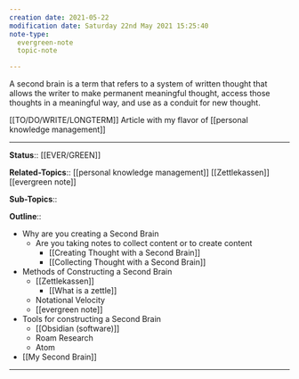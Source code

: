 ```yaml
---
creation date: 2021-05-22
modification date: Saturday 22nd May 2021 15:25:40
note-type: 
  evergreen-note
  topic-note

---
```


A second brain is a term that refers to a system of written thought that allows the writer to make permanent meaningful thought, access those thoughts in a meaningful way, and use as a conduit for new thought. 


[[TO/DO/WRITE/LONGTERM]] Article with my flavor of [[personal knowledge management]]

---

**Status**:: [[EVER/GREEN]] 

**Related-Topics**:: 
	[[personal knowledge management]]
	[[Zettlekassen]]
	[[evergreen note]]
	
**Sub-Topics**::
	
**Outline**::
- Why are you creating a Second Brain
	- Are you taking notes to collect content or to create content
		- [[Creating Thought with a Second Brain]]
		- [[Collecting Thought with a Second Brain]]
- Methods of Constructing a Second Brain
	- [[Zettlekassen]]
		- [[What is a zettle]]
	- Notational Velocity
	- [[evergreen note]]
- Tools for constructing a Second Brain
	- [[Obsidian (software)]]
	- Roam Research
	- Atom
- [[My Second Brain]]
--- 
